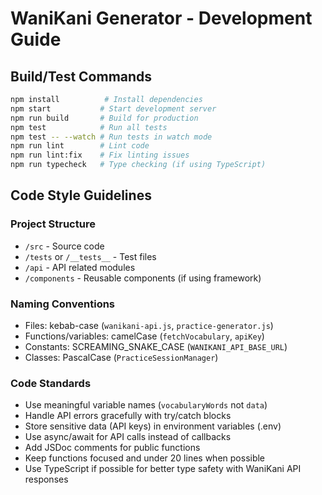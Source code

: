 # WaniKani Generator - Development Guide

## Build/Test Commands
```bash
npm install          # Install dependencies
npm start           # Start development server
npm run build       # Build for production
npm test            # Run all tests
npm test -- --watch # Run tests in watch mode
npm run lint        # Lint code
npm run lint:fix    # Fix linting issues
npm run typecheck   # Type checking (if using TypeScript)
```

## Code Style Guidelines

### Project Structure
- `/src` - Source code
- `/tests` or `/__tests__` - Test files
- `/api` - API related modules
- `/components` - Reusable components (if using framework)

### Naming Conventions
- Files: kebab-case (`wanikani-api.js`, `practice-generator.js`)
- Functions/variables: camelCase (`fetchVocabulary`, `apiKey`)
- Constants: SCREAMING_SNAKE_CASE (`WANIKANI_API_BASE_URL`)
- Classes: PascalCase (`PracticeSessionManager`)

### Code Standards
- Use meaningful variable names (`vocabularyWords` not `data`)
- Handle API errors gracefully with try/catch blocks
- Store sensitive data (API keys) in environment variables (.env)
- Use async/await for API calls instead of callbacks
- Add JSDoc comments for public functions
- Keep functions focused and under 20 lines when possible
- Use TypeScript if possible for better type safety with WaniKani API responses